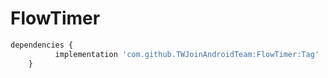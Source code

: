 # FlowTimer

```js
dependencies {
	      implementation 'com.github.TWJoinAndroidTeam:FlowTimer:Tag'
	}
```
